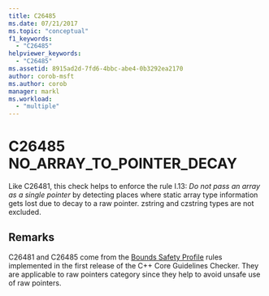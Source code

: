 ```yaml
---
title: C26485
ms.date: 07/21/2017
ms.topic: "conceptual"
f1_keywords:
  - "C26485"
helpviewer_keywords:
  - "C26485"
ms.assetid: 8915ad2d-7fd6-4bbc-abe4-0b3292ea2170
author: corob-msft
ms.author: corob
manager: markl
ms.workload:
  - "multiple"
---
```

# C26485 NO_ARRAY_TO_POINTER_DECAY
Like C26481, this check helps to enforce the rule I.13: *Do not pass an array as a single pointer* by detecting places where static array type information gets lost due to decay to a raw pointer. zstring and czstring types are not excluded.

## Remarks
C26481 and C26485 come from the [Bounds Safety Profile](https://github.com/isocpp/CppCoreGuidelines/blob/master/CppCoreGuidelines.md) rules implemented in the first release of the C++ Core Guidelines Checker. They are applicable to raw pointers category since they help to avoid unsafe use of raw pointers.
